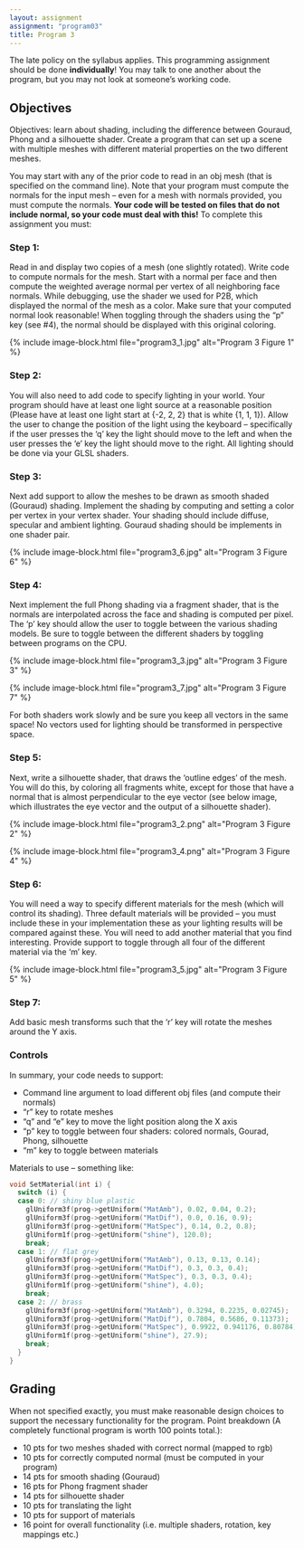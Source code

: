 ```yaml
---
layout: assignment
assignment: "program03"
title: Program 3
---
```


The late policy on the syllabus applies.
This programming assignment should be done **individually**!
You may talk to one another about the program, but you may not look at someone’s working code.



## Objectives

Objectives: learn about shading, including the difference between Gouraud, Phong and a
silhouette shader. Create a program that can set up a scene with multiple meshes with
different material properties on the two different meshes.

You may start with any of the prior code to read in an obj mesh (that is specified on the
command line). Note that your program must compute the normals for the input mesh –
even for a mesh with normals provided, you must compute the normals. **Your code
will be tested on files that do not include normal, so your code must deal with this!** To
complete this assignment you must:



### Step 1:

Read in and display two copies of a mesh (one slightly rotated). Write code to
compute normals for the mesh. Start with a normal per face and then compute the
weighted average normal per vertex of all neighboring face normals. While
debugging, use the shader we used for P2B, which displayed the normal of the
mesh as a color. Make sure that your computed normal look reasonable! When
toggling through the shaders using the “p” key (see #4), the normal should be
displayed with this original coloring.

{% include image-block.html file="program3_1.jpg" alt="Program 3 Figure 1" %}



### Step 2:

You will also need to add code to specify lighting in your world. Your program
should have at least one light source at a reasonable position (Please have at least
one light start at {-2, 2, 2} that is white {1, 1, 1}). Allow the user to change the
position of the light using the keyboard – specifically if the user presses the ‘q’
key the light should move to the left and when the user presses the ‘e’ key the
light should move to the right. All lighting should be done via your GLSL
shaders.



### Step 3:

Next add support to allow the meshes to be drawn as smooth shaded (Gouraud)
shading. Implement the shading by computing and setting a color per vertex in
your vertex shader. Your shading should include diffuse, specular and ambient
lighting. Gouraud shading should be implements in one shader pair.

{% include image-block.html file="program3_6.jpg" alt="Program 3 Figure 6" %}



### Step 4:

Next implement the full Phong shading via a fragment shader, that is the normals
are interpolated across the face and shading is computed per pixel. The ‘p’ key
should allow the user to toggle between the various shading models. Be sure
to toggle between the different shaders by toggling between programs on the
CPU.

{% include image-block.html file="program3_3.jpg" alt="Program 3 Figure 3" %}

{% include image-block.html file="program3_7.jpg" alt="Program 3 Figure 7" %}

For both shaders work slowly and be sure you keep all vectors in the same space!
No vectors used for lighting should be transformed in perspective space.



### Step 5:

Next, write a silhouette shader, that draws the ‘outline edges’ of the mesh. You
will do this, by coloring all fragments white, except for those that have a normal
that is almost perpendicular to the eye vector (see below image, which illustrates
the eye vector and the output of a silhouette shader).

{% include image-block.html file="program3_2.png" alt="Program 3 Figure 2" %}

{% include image-block.html file="program3_4.png" alt="Program 3 Figure 4" %}



### Step 6:

You will need a way to specify different materials for the mesh (which will
control its shading). Three default materials will be provided – you must include
these in your implementation these as your lighting results will be compared
against these. You will need to add another material that you find interesting.
Provide support to toggle through all four of the different material via the ‘m’
key.

{% include image-block.html file="program3_5.jpg" alt="Program 3 Figure 5" %}



### Step 7:

Add basic mesh transforms such that the ‘r’ key will rotate the meshes around the
Y axis.


### Controls

In summary, your code needs to support:
- Command line argument to load different obj files (and compute their normals)
- “r” key to rotate meshes
- “q” and “e” key to move the light position along the X axis
- “p” key to toggle between four shaders: colored normals, Gourad, Phong, silhouette
- “m” key to toggle between materials

Materials to use – something like:

```cpp
void SetMaterial(int i) {
  switch (i) {
  case 0: // shiny blue plastic
    glUniform3f(prog->getUniform("MatAmb"), 0.02, 0.04, 0.2);
    glUniform3f(prog->getUniform("MatDif"), 0.0, 0.16, 0.9);
    glUniform3f(prog->getUniform("MatSpec"), 0.14, 0.2, 0.8);
    glUniform1f(prog->getUniform("shine"), 120.0);
    break;
  case 1: // flat grey
    glUniform3f(prog->getUniform("MatAmb"), 0.13, 0.13, 0.14);
    glUniform3f(prog->getUniform("MatDif"), 0.3, 0.3, 0.4);
    glUniform3f(prog->getUniform("MatSpec"), 0.3, 0.3, 0.4);
    glUniform1f(prog->getUniform("shine"), 4.0);
    break;
  case 2: // brass
    glUniform3f(prog->getUniform("MatAmb"), 0.3294, 0.2235, 0.02745);
    glUniform3f(prog->getUniform("MatDif"), 0.7804, 0.5686, 0.11373);
    glUniform3f(prog->getUniform("MatSpec"), 0.9922, 0.941176, 0.80784);
    glUniform1f(prog->getUniform("shine"), 27.9);
    break;
  }
}
```



## Grading

When not specified exactly, you must make reasonable design choices to support the
necessary functionality for the program. Point breakdown (A completely functional
program is worth 100 points total.):

- 10 pts for two meshes shaded with correct normal (mapped to rgb)
- 10 pts for correctly computed normal (must be computed in your program)
- 14 pts for smooth shading (Gouraud)
- 16 pts for Phong fragment shader
- 14 pts for silhouette shader
- 10 pts for translating the light
- 10 pts for support of materials
- 16 point for overall functionality (i.e. multiple shaders, rotation, key mappings etc.)
